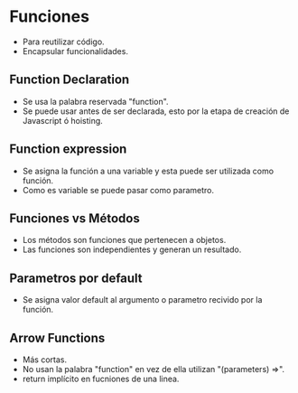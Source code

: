 # Funciones

- Para reutilizar código.
- Encapsular funcionalidades.

## Function Declaration

- Se usa la palabra reservada "function".
- Se puede usar antes de ser declarada, esto por la etapa de creación de Javascript ó hoisting.

## Function expression

- Se asigna la función a una variable y esta puede ser utilizada como función.
- Como es variable se puede pasar como parametro.

## Funciones vs Métodos

- Los métodos son funciones que pertenecen a objetos.
- Las funciones son independientes y generan un resultado.

## Parametros por default

- Se asigna valor default al argumento o parametro recivido por la función.

## Arrow Functions

- Más cortas.
- No usan la palabra "function" en vez de ella utilizan "(parameters) =>".
- return implícito en fucniones de una linea.
